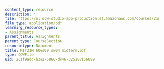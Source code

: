```yaml
---
content_type: resource
description: ''
file: https://ol-ocw-studio-app-production.s3.amazonaws.com/courses/21m-606-introduction-to-stagecraft-spring-2009/201f9addb3e25860dd46325107156699_MIT21M_606s09_sw04_midterm.pdf
file_type: application/pdf
learning_resource_types:
- Assignments
parent_title: Assignments
parent_type: CourseSection
resourcetype: Document
title: MIT21M_606s09_sw04_midterm.pdf
type: OCWFile
uid: 201f9add-b3e2-5860-dd46-325107156699
---
```

